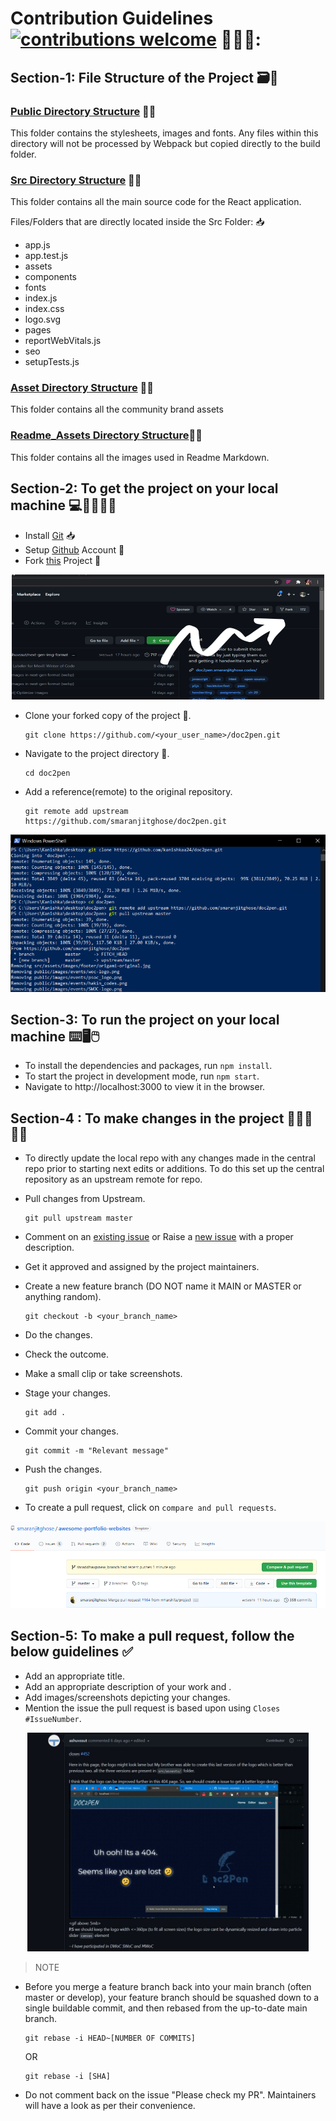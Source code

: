 # Contribution Guidelines [![contributions welcome](https://img.shields.io/badge/contributions-welcome-brightgreen.svg?style=flat)](https://github.com/dwyl/esta/issues) 🤝🏽🍀:

## Section-1: File Structure of the Project 🗃️📂

### [Public Directory Structure](https://github.com/smaranjitghose/doc2pen/tree/master/public) 🧮✨
This folder contains the stylesheets, images and fonts. Any files within this directory will not be processed by Webpack but copied directly to the build folder.

### [Src Directory Structure](https://github.com/smaranjitghose/doc2pen/tree/master/src) 🧮✨
This folder contains all the main source code for the React application.

Files/Folders that are directly located inside the Src Folder: 📥
- app.js 
- app.test.js
- assets
- components
- fonts
- index.js 
- index.css 
- logo.svg
- pages
- reportWebVitals.js
- seo
- setupTests.js

### [Asset Directory Structure](https://github.com/smaranjitghose/doc2pen/tree/master/assets) 🧮✨
This folder contains all the community brand assets

### [Readme_Assets Directory Structure](https://github.com/smaranjitghose/doc2pen/tree/master/readme_assets)🧮✨
This folder contains all the images used in Readme Markdown.

## Section-2: To get the project on your local machine 💻🧑‍💻👩‍💻
- Install [Git](https://git-scm.com/downloads) 📥
- Setup [Github](https://github.com/) Account 📇
- Fork [this](https://github.com/smaranjitghose/doc2pen) Project 🍴
<p align = "center">
  <img src="/readme_assets/Fork%20Project.png?raw=true" width="500" height="200"/>
</p>

- Clone your forked copy of the project 🧩.

   ```
   git clone https://github.com/<your_user_name>/doc2pen.git
   ```

- Navigate to the project directory 📁.

   ```
   cd doc2pen
   ```

- Add a reference(remote) to the original repository.

   ```
   git remote add upstream https://github.com/smaranjitghose/doc2pen.git
   ```

<p align="center">
  <img src="/readme_assets/Cloning%20Project%20(1).png?raw=true"/>
</p>

## Section-3: To run the project on your local machine ⌨️🖥️🖱️
- To install the dependencies and packages, run `npm install`.
- To start the project in development mode, run `npm start`.
- Navigate to http://localhost:3000 to view it in the browser.

## Section-4 : To make changes in the project 🎨👩‍🎨👨‍🎨
- To directly update the local repo with any changes made in the central repo prior to starting  next edits or additions. To do this set up the central repository as an upstream remote for repo.
- Pull changes from Upstream. 
   ```
   git pull upstream master
   ```
- Comment on an [existing issue](https://github.com/smaranjitghose/doc2pen/issues) or Raise a [new issue](https://github.com/smaranjitghose/doc2pen/issues/new) with a proper description.
- Get it approved and assigned by the project maintainers.
- Create a new feature branch (DO NOT name it MAIN or MASTER or anything random).
   ```
   git checkout -b <your_branch_name>
   ```
- Do the changes.
- Check the outcome.
- Make a small clip or take screenshots.

- Stage your changes.
   ```
   git add .
   ```
- Commit your changes.
   ```
   git commit -m "Relevant message"
   ```
- Push the changes.
   ```
   git push origin <your_branch_name>
   ```
- To create a pull request, click on `compare and pull requests`.
<p align="center">
  <img src="/readme_assets/ComparePR.png?raw=true"/>
</p>

## Section-5: To make a pull request, follow the below guidelines ✅
- Add an appropriate title.
- Add an appropriate description of your work and .
- Add images/screenshots depicting your changes.
- Mention the issue the pull request is based upon using `Closes #IssueNumber`.
<p align="center">
  <img src="/readme_assets/PR.JPG?raw=true" height="350" width="450"/>
</p>

> NOTE
- Before you merge a feature branch back into your main branch (often master or develop), your feature branch should be squashed down to a single buildable commit, and then rebased from the up-to-date main branch.
   ```
   git rebase -i HEAD~[NUMBER OF COMMITS]
   ```
   OR
   ```
   git rebase -i [SHA]
   ```
- Do not comment back on the issue "Please check my PR". Maintainers will have a look as per their convenience.
